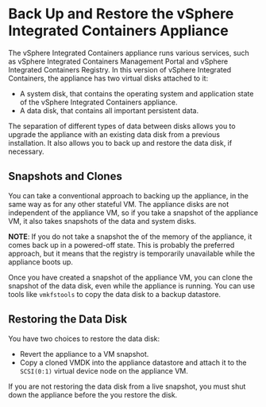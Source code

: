 # Back Up and Restore the vSphere Integrated Containers Appliance #

The vSphere Integrated Containers appliance runs various services, such as vSphere Integrated Containers Management Portal and vSphere Integrated Containers Registry. In this version of vSphere Integrated Containers, the appliance has two virtual disks attached to it:

- A system disk, that contains the operating system and application state of the vSphere Integrated Containers appliance.
- A data disk, that contains all important persistent data. 

The separation of different types of data between disks allows you to upgrade the appliance with an existing data disk from a previous installation. It also allows you to back up and restore the data disk, if necessary.

## Snapshots and Clones ##

You can take a conventional approach to backing up the appliance, in the same way as for any other stateful VM. The appliance disks are not independent of the appliance VM, so if you take a snapshot of the appliance VM, it also takes snapshots of the data and system disks. 

**NOTE**: If you do not take a snapshot the of the memory of the appliance, it comes back up in a powered-off state. This is probably the preferred approach, but it means that the registry is temporarily unavailable while the appliance boots up.

Once you have created a snapshot of the appliance VM, you can clone the snapshot of the data disk, even while the appliance is running. You can use tools like `vmkfstools` to copy the data disk to a backup datastore.

## Restoring the Data Disk ##

You have two choices to restore the data disk:

- Revert the appliance to a VM snapshot.
- Copy a cloned VMDK into the appliance datastore and attach it to the `SCSI(0:1)` virtual device node on the appliance VM. 

If you are not restoring the data disk from a live snapshot, you must shut down the appliance before the you restore the disk.

